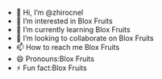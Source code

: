 - 👋 Hi, I’m @zhirocnel
- 👀 I’m interested in Blox Fruits
- 🌱 I’m currently learning Blox Fruits
- 💞️ I’m looking to collaborate on Blox Fruits 
- 📫 How to reach me Blox Fruits 
- 😄 Pronouns:Blox Fruits
- ⚡ Fun fact:Blox Fruits 

<!---
zhirocnel/zhirocnel is a ✨ special ✨ repository because its `README.md` (this file) appears on your GitHub profile.
You can click the Preview link to take a look at your changes.
--->
